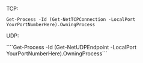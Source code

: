 TCP: 

```Get-Process -Id (Get-NetTCPConnection -LocalPort YourPortNumberHere).OwningProcess```

UDP:

````Get-Process -Id (Get-NetUDPEndpoint -LocalPort YourPortNumberHere).OwningProcess```

